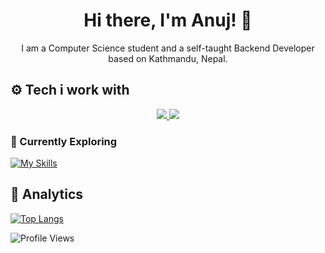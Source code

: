 <h1 align="center">Hi there, I'm Anuj! 👋</h1>
<p align="center">I am a Computer Science student and a self-taught Backend Developer based on Kathmandu, Nepal.</p>

## ⚙️ Tech i work with
<p align="center">
<a href="#">
    <img src="https://skillicons.dev/icons?i=ts,nodejs,express,nestjs,go,graphql,prisma,mongodb,postgres,redis,postman,docker,neovim,bash,linux" />
   <img src="https://skillicons.dev/icons?i=react,redux,sass,tailwind,dart,flutter,nginx,git,actix,lua,md,ps" />
</a>
</p>

### 📖 Currently Exploring

[![My Skills](https://skillicons.dev/icons?i=rust,rabbitmq,kafka,kubernetes)](#)

## 📑 Analytics

[![Top Langs](https://github-readme-stats.vercel.app/api/top-langs/?username=edr3x&layout=compact&theme=tokyonight&count_private=true&hide_border=true&bg_color=0d1117&hide=cmake,css,html,c%2B%2B)](https://anujdhungana.com.np)

![Profile Views](https://komarev.com/ghpvc/?username=edr3x&color=orange)
